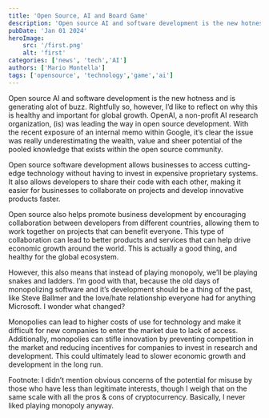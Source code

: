 ```yaml
---
title: 'Open Source, AI and Board Game'
description: 'Open source AI and software development is the new hotness and is generating alot of buzz'
pubDate: 'Jan 01 2024'
heroImage: 
    src: '/first.png'
    alt: 'first'
categories: ['news', 'tech','AI']
authors: ['Mario Montella']
tags: ['opensource', 'technology','game','ai']
---
```


Open source AI and software development is the new hotness and is generating alot of buzz. Rightfully so, however, I’d like to reflect on why this is healthy and important for global growth. OpenAI, a non-profit AI research organization, (is) was leading the way in open source development. With the recent exposure of an internal memo within Google, it’s clear the issue was really underestimating the wealth, value and sheer potential of the pooled knowledge that exists within the open source community.

Open source software development allows businesses to access cutting-edge technology without having to invest in expensive proprietary systems. It also allows developers to share their code with each other, making it easier for businesses to collaborate on projects and develop innovative products faster.

Open source also helps promote business development by encouraging collaboration between developers from different countries, allowing them to work together on projects that can benefit everyone. This type of collaboration can lead to better products and services that can help drive economic growth around the world. This is actually a good thing, and healthy for the global ecosystem.

However, this also means that instead of playing monopoly, we’ll be playing snakes and ladders. I’m good with that, because the old days of monopolizing software and it’s development should be a thing of the past, like Steve Ballmer and the love/hate relationship everyone had for anything Microsoft. I wonder what changed?

Monopolies can lead to higher costs of use for technology and make it difficult for new companies to enter the market due to lack of access. Additionally, monopolies can stifle innovation by preventing competition in the market and reducing incentives for companies to invest in research and development. This could ultimately lead to slower economic growth and development in the long run.

Footnote: I didn’t mention obvious concerns of the potential for misuse by those who have less than legitimate interests, though I weigh that on the same scale with all the pros & cons of cryptocurrency. Basically, I never liked playing monopoly anyway.
